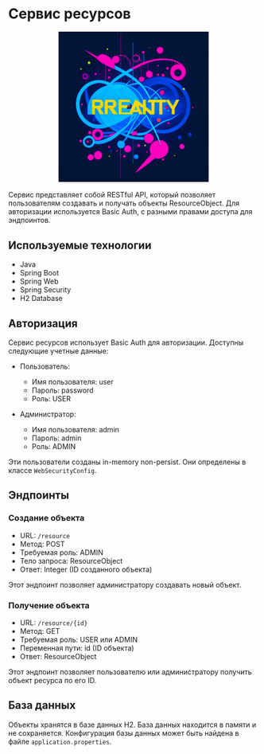 # Сервис ресурсов

<p align="center">
  <img width="60%" src="docs/logo.jpg">
</p>

Сервис представляет собой RESTful API, который позволяет пользователям создавать и
получать объекты ResourceObject. Для авторизации используется Basic Auth, с разными правами
доступа для эндпоинтов.

## Используемые технологии

- Java
- Spring Boot
- Spring Web
- Spring Security
- H2 Database

## Авторизация

Сервис ресурсов использует Basic Auth для авторизации. Доступны следующие учетные данные:

- Пользователь:
    - Имя пользователя: user
    - Пароль: password
    - Роль: USER

- Администратор:
    - Имя пользователя: admin
    - Пароль: admin
    - Роль: ADMIN

Эти пользователи созданы in-memory non-persist. Они определены в классе `WebSecurityConfig`.

## Эндпоинты

### Создание объекта

- URL: `/resource`
- Метод: POST
- Требуемая роль: ADMIN
- Тело запроса: ResourceObject
- Ответ: Integer (ID созданного объекта)

Этот эндпоинт позволяет администратору создавать новый объект.

### Получение объекта

- URL: `/resource/{id}`
- Метод: GET
- Требуемая роль: USER или ADMIN
- Переменная пути: id (ID объекта)
- Ответ: ResourceObject

Этот эндпоинт позволяет пользователю или администратору получить объект ресурса по его ID.

## База данных

Объекты хранятся в базе данных H2. База данных находится в памяти и не сохраняется.
Конфигурация базы данных может быть найдена в файле `application.properties`.
